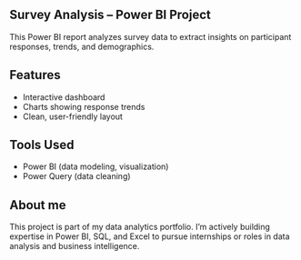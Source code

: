 ## Survey Analysis – Power BI Project

This Power BI report analyzes survey data to extract insights on participant responses, trends, and demographics.


## Features

- Interactive dashboard
- Charts showing response trends
- Clean, user-friendly layout

## Tools Used

- Power BI (data modeling, visualization)
- Power Query (data cleaning)


##  About me

This project is part of my data analytics portfolio. I’m actively building expertise in Power BI, SQL, and Excel to pursue internships or roles in data analysis and business intelligence.
